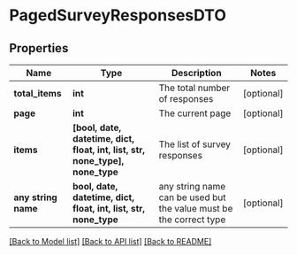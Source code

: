 # PagedSurveyResponsesDTO


## Properties
Name | Type | Description | Notes
------------ | ------------- | ------------- | -------------
**total_items** | **int** | The total number of responses | [optional] 
**page** | **int** | The current page | [optional] 
**items** | **[bool, date, datetime, dict, float, int, list, str, none_type], none_type** | The list of survey responses | [optional] 
**any string name** | **bool, date, datetime, dict, float, int, list, str, none_type** | any string name can be used but the value must be the correct type | [optional]

[[Back to Model list]](../README.md#documentation-for-models) [[Back to API list]](../README.md#documentation-for-api-endpoints) [[Back to README]](../README.md)


